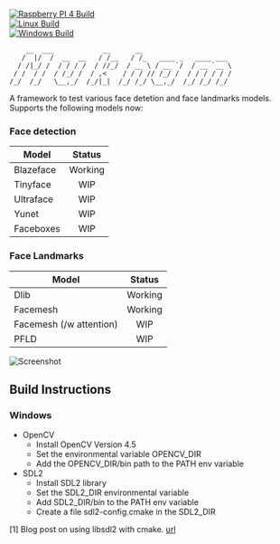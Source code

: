 [![Raspberry PI 4 Build](https://github.com/abhilb/mukham/actions/workflows/pi4_build.yml/badge.svg)](https://github.com/abhilb/mukham/actions/workflows/pi4_build.yml)
<br/>
[![Linux Build](https://github.com/abhilb/mukham/actions/workflows/linux_build.yml/badge.svg)](https://github.com/abhilb/mukham/actions/workflows/linux_build.yml)
<br/>
[![Windows Build](https://github.com/abhilb/mukham/actions/workflows/windows_build.yml/badge.svg)](https://github.com/abhilb/mukham/actions/workflows/windows_build.yml)

```
    __  ___            __      __
   /  |/  /  __  __   / /__   / /_   ____ _   ____ ___
  / /|_/ /  / / / /  / //_/  / __ \ / __ `/  / __ `__ \
 / /  / /  / /_/ /  / ,<    / / / // /_/ /  / / / / / /
/_/  /_/   \__,_/  /_/|_|  /_/ /_/ \__,_/  /_/ /_/ /_/

```

A framework to test various face detetion and face landmarks models.
Supports the following models now:

### Face detection

| Model     | Status   |
| -----     | :------: |
| Blazeface | Working  |
| Tinyface  | WIP      |
| Ultraface | WIP      |
| Yunet     | WIP      |
| Faceboxes | WIP      |

### Face Landmarks

| Model                   | Status  |
| -----                   | :----:  |
| Dlib                    | Working |
| Facemesh                | Working |
| Facemesh (/w attention) | WIP     |
| PFLD                    | WIP     |

![Screenshot](assets/screenshot.gif)

## Build Instructions
### Windows
* OpenCV
    * Install OpenCV Version 4.5
    * Set the environmental variable OPENCV_DIR
    * Add the OPENCV_DIR/bin path to the PATH env variable
* SDL2
    * Install SDL2 library
    * Set the SDL2_DIR environmental variable
    * Add SDL2_DIR/bin to the PATH env variable
    * Create a file sdl2-config.cmake in the SDL2_DIR

[1] Blog post on using libsdl2 with cmake. [url](https://trenki2.github.io/blog/2017/06/02/using-sdl2-with-cmake/)

